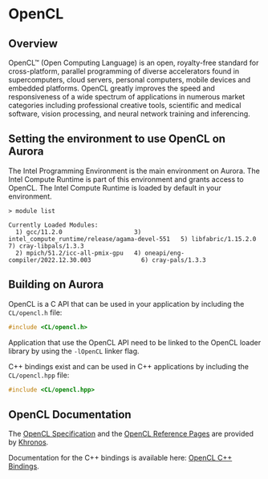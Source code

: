 # OpenCL

## Overview

OpenCL™ (Open Computing Language) is an open, royalty-free standard for
cross-platform, parallel programming of diverse accelerators found in
supercomputers, cloud servers, personal computers, mobile devices and embedded
platforms. OpenCL greatly improves the speed and responsiveness of a wide
spectrum of applications in numerous market categories including professional
creative tools, scientific and medical software, vision processing, and neural
network training and inferencing.

## Setting the environment to use OpenCL on Aurora

The Intel Programming Environment is the main environment on Aurora. The Intel
Compute Runtime is part of this environment and grants access to OpenCL.
The Intel Compute Runtime is loaded by default in your environment.

```
> module list

Currently Loaded Modules:
  1) gcc/11.2.0                    3) intel_compute_runtime/release/agama-devel-551   5) libfabric/1.15.2.0   7) cray-libpals/1.3.3
  2) mpich/51.2/icc-all-pmix-gpu   4) oneapi/eng-compiler/2022.12.30.003              6) cray-pals/1.3.3

```

## Building on Aurora

OpenCL is a C API that can be used in your application by including the
`CL/opencl.h` file:

```C
#include <CL/opencl.h>
```

Application that use the OpenCL API need to be linked to the OpenCL
loader library by using the `-lOpenCL` linker flag.

C++ bindings exist and can be used in C++ applications by including the
`CL/opencl.hpp` file:

```C++
#include <CL/opencl.hpp>
```

## OpenCL Documentation

The [OpenCL Specification](https://registry.khronos.org/OpenCL/specs/3.0-unified/pdf/OpenCL_API.pdf) and the [OpenCL Reference Pages](https://registry.khronos.org/OpenCL/sdk/3.0/docs/man/html/) are provided by [Khronos](https://www.khronos.org/opencl/).

Documentation for the C++ bindings is available here: [OpenCL C++ Bindings](https://github.khronos.org/OpenCL-CLHPP/).

